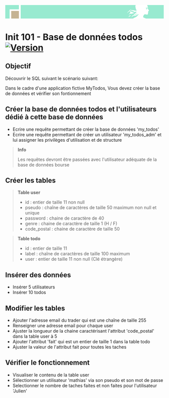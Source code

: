 ![separe](https://github.com/studoo-app/.github/blob/main/profile/studoo-banner-logo.png)
# Init 101 - Base de données todos [![Version](https://img.shields.io/badge/Version-1.0.0-blue)]()

## Objectif
Découvrir le SQL suivant le scénario suivant:

Dans le cadre d'une application fictive MyTodos, Vous devez créer la base de données et vérifier son fontionnement

## Créer la base de données todos et l'utilisateurs dédié à cette base de données

- Ecrire une requête permettant de créer la base de données 'my_todos'
- Ecrire une requête permettant de créer un utilisateur 'my_todos_adm' et lui assigner les privilèges d'utilisation et de structure

> **Info**
>
> Les requêtes devront être passées avec l'utilisateur adéquate de la base de données bourse


## Créer les tables
> **Table user**
> - id : entier de taille 11 non null
> - pseudo : chaîne de caractères de taille 50 maximum non null et unique
> - password : chaine de caractère de 40
> - genre : chaine de caractère de taille 1 (H / F)
> - code_postal : chaine de caractère de taille 50

> **Table todo**
> - id : entier de taille 11
> - label : chaîne de caractères de taille 100 maximum
> - user : entier de taille 11 non null (Clé étrangère)

## Insérer des données
- Insérer 5 utilisateurs
- Insérer 10 todos

## Modifier les tables
- Ajouter l'adresse email du trader qui est une chaîne de taille 255
- Renseigner une adresse email pour chaque user
- Ajuster la longueur de la chaine caractérisant l'attribut 'code_postal' dans la table user à 5
- Ajouter l'attribut 'fait' qui est un entier de taille 1 dans la table todo
- Ajuster la valeur de l'attribut fait pour toutes les taches

## Vérifier le fonctionnement 
- Visualiser le contenu de la table user
- Sélectionner un utilisateur 'mathias' via son pseudo et son mot de passe
- Selectionner le nombre de taches faites et non faites pour l'utilisateur 'Julien'
